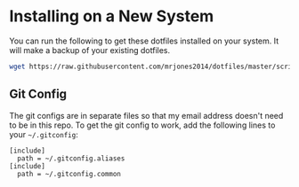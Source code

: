 # Installing on a New System

You can run the following to get these dotfiles installed on your system. It will make a backup of your existing dotfiles.

```sh
wget https://raw.githubusercontent.com/mrjones2014/dotfiles/master/scripts/config-init | bash
```

## Git Config

The git configs are in separate files so that my email address doesn't need to be in this repo.
To get the git config to work, add the following lines to your `~/.gitconfig`:

```
[include]
  path = ~/.gitconfig.aliases
[include]
  path = ~/.gitconfig.common
```
